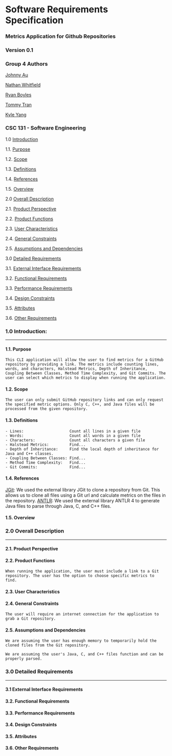 # Software Requirements Specification
### Metrics Application for Github Repositories
### Version 0.1

### Group 4 Authors
[Johnny Au](https://github.com/johnny-au)

[Nathan Whitfield](https://github.com/natewhitfield)

[Ryan Boyles](https://github.com/RyanBoyles14)

[Tommy Tran](https://github.com/hangrytommy)

[Kyle Yang](https://github.com/kyleYzn)

### CSC 131 - Software Engineering

1.0     [Introduction](#intro)

1.1.    [Purpose](#purpose)

1.2.    [Scope](#scope)

1.3.    [Definitions](#def)

1.4.    [References](#ref)

1.5.    [Overview](#overview)

2.0     [Overall Description](#desc)

2.1.    [Product Perspective](#perspective)

2.2.    [Product Functions](#functions)

2.3.    [User Characteristics](#userChar)

2.4.    [General Constraints](#genConstr)

2.5.    [Assumptions and Dependencies](#assumptions)

3.0     [Detailed Requirements](#detailedReq)

3.1.    [External Interface Requirements](#intReq)

3.2.    [Functional Requirements](#funcReq)

3.3.    [Performance Requirements](#perfReq)

3.4.    [Design Constraints](#designConstr)

3.5.    [Attributes](#attributes)

3.6.    [Other Requirements](#otherReq)

<a name="intro"></a>
### 1.0 Introduction:
---
<a name="purpose"></a>
#### 1.1. Purpose
    This CLI application will allow the user to find metrics for a GitHub repository by providing a link. The metrics include counting lines, words, and characters, Halstead Metrics, Depth of Inheritance, Coupling Between Classes, Method Time Complexity, and Git Commits. The user can select which metrics to display when running the application.
    
<a name="scope"></a>
#### 1.2. Scope
    The user can only submit GitHub repository links and can only request the specified metric options. Only C, C++, and Java files will be processed from the given repository.
    
<a name="def"></a>
#### 1.3. Definitions
    - Lines:                    Count all lines in a given file
    - Words:                    Count all words in a given file
    - Characters:               Count all characters a given file
    - Halstead Metrics:         Find...
    - Depth of Inheritance:     Find the local depth of inheritance for Java and C++ classes.
    - Coupling Between Classes: Find...
    - Method Time Complexity:   Find...
    - Git Commits:              Find...
    
<a name="ref"></a>
#### 1.4. References
[JGit](www.eclipse.org/jgit/): We used the external library JGit to clone a repository from Git. This allows us to clone all files using a Git url and calculate metrics on the files in the repository.
[ANTLR](https://antlr.org): We used the external library ANTLR 4 to generate Java files to parse through Java, C, and C++ files.
   
<a name="overview"></a>
#### 1.5. Overview

<a name="desc"></a>
### 2.0 Overall Description
---

<a name="perspective"></a>
#### 2.1. Product Perspective
    
<a name="functions"></a>
#### 2.2. Product Functions
    When running the application, the user must include a link to a Git repository. The user has the option to choose specific metrics to find.

<a name="userChar"></a>
#### 2.3. User Characteristics
    
<a name="genConstr"></a>
#### 2.4. General Constraints
    The user will require an internet connection for the application to grab a Git repository.
    
<a name="assumptions"></a>
#### 2.5. Assumptions and Dependencies
    We are assuming the user has enough memory to temporarily hold the cloned files from the Git repository.

    We are assuming the user's Java, C, and C++ files function and can be properly parsed.

<a name="detailedReq"></a>
### 3.0 Detailed  Requirements 
---
        
<a name="intReq"></a>
#### 3.1 External Interface Requirements
    
<a name="funcReq"></a>
#### 3.2. Functional Requirements
       
<a name="perfReq"></a>
#### 3.3. Performance Requirements
    
<a name="designConstr"></a>
#### 3.4. Design Constraints

<a name="attributes"></a>
#### 3.5. Attributes

<a name="otherReq"></a>
#### 3.6. Other Requirements
